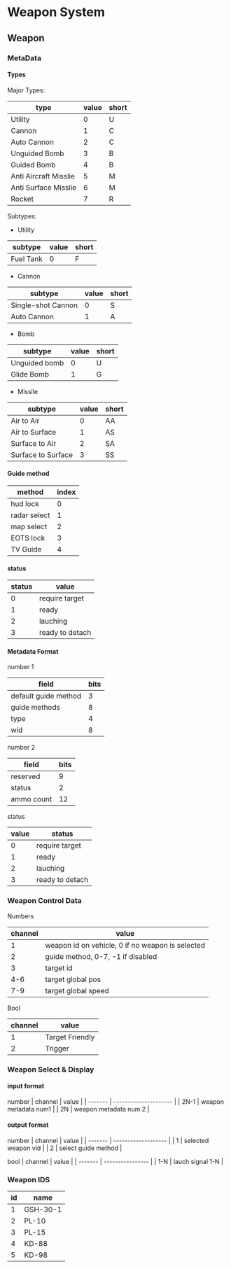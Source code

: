 # Weapon System

## Weapon 

### MetaData

#### Types 

Major Types:

| type                  | value | short |
| --------------------- | ----- | ----- |
| Utility               | 0     | U     |
| Cannon                | 1     | C     |
| Auto Cannon           | 2     | C     |
| Unguided Bomb         | 3     | B     |
| Guided Bomb           | 4     | B     |
| Anti Aircraft Misslie | 5     | M     |
| Anti Surface Misslie  | 6     | M     |
| Rocket                | 7     | R     |


Subtypes:

- Utility

| subtype   | value | short |
| --------- | ----- | ----- |
| Fuel Tank | 0     | F     |

- Cannon

| subtype            | value | short |
| ------------------ | ----- | ----- |
| Single-shot Cannon | 0     | S     |
| Auto Cannon        | 1     | A     |

- Bomb 

| subtype       | value | short |
| ------------- | ----- | ----- |
| Unguided bomb | 0     | U     |
| Glide Bomb    | 1     | G     |

- Missile 

| subtype            | value | short |
| ------------------ | ----- | ----- |
| Air to Air         | 0     | AA    |
| Air to Surface     | 1     | AS    |
| Surface to Air     | 2     | SA    |
| Surface to Surface | 3     | SS    |

#### Guide method 

| method       | index |
| ------------ | ----- |
| hud lock     | 0     |
| radar select | 1     |
| map select   | 2     |
| EOTS lock    | 3     |
| TV Guide     | 4     |

#### status

| status | value           |
| ------ | --------------- |
| 0      | require target  |
| 1      | ready           |
| 2      | lauching        |
| 3      | ready to detach |


#### Metadata Format 

number 1

| field                | bits |
| -------------------- | ---- |
| default guide method | 3    |
| guide methods        | 8    |
| type                 | 4    |
| wid                  | 8    |

number 2

| field      | bits |
| ---------- | ---- |
| reserved   | 9    |
| status     | 2    |
| ammo count | 12   |

status

| value | status          |
| ----- | --------------- |
| 0     | require target  |
| 1     | ready           |
| 2     | lauching        |
| 3     | ready to detach |

### Weapon Control Data

Numbers

| channel | value                                            |
| ------- | ------------------------------------------------ |
| 1       | weapon id on vehicle, 0 if no weapon is selected |
| 2       | guide method, 0-7, -1 if disabled                |
| 3       | target id                                        |
| 4-6     | target global pos                                |
| 7-9     | target global speed                              |

Bool

| channel | value           |
| ------- | --------------- |
| 1       | Target Friendly |
| 2       | Trigger         |

### Weapon Select & Display 

#### input format 

number 
| channel | value                 |
| ------- | --------------------- |
| 2N-1    | weapon metadata num1  |
| 2N      | weapon metadata num 2 |

#### output format 

number 
| channel | value               |
| ------- | ------------------- |
| 1       | selected weapon vid |
| 2       | select guide method |

bool 
| channel | value            |
| ------- | ---------------- |
| 1-N     | lauch signal 1-N |


### Weapon IDS

| id  | name     |
| --- | -------- |
| 1   | GSH-30-1 |
| 2   | PL-10    |
| 3   | PL-15    |
| 4   | KD-88    |
| 5   | KD-98    |